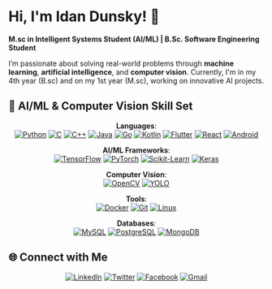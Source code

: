 # Hi, I'm Idan Dunsky! 👋  
**M.sc in Intelligent Systems Student (AI/ML) | B.Sc. Software Engineering Student**  

I’m passionate about solving real-world problems through **machine learning**, **artificial intelligence**, and **computer vision**. Currently, I'm in my 4th year (B.sc) and on my 1st year (M.sc), working on innovative AI projects.

## 🔧 AI/ML & Computer Vision Skill Set

<div align="center">

**Languages**:  
[![Python](https://img.shields.io/badge/Python-3776AB?style=for-the-badge&logo=python&logoColor=white)](https://www.python.org/) [![C](https://img.shields.io/badge/C-A8B9CC?style=for-the-badge&logo=c&logoColor=white)](https://en.wikipedia.org/wiki/C_(programming_language)) [![C++](https://img.shields.io/badge/C%2B%2B-00599C?style=for-the-badge&logo=c%2B%2B&logoColor=white)](https://isocpp.org/) [![Java](https://img.shields.io/badge/Java-007396?style=for-the-badge&logo=java&logoColor=white)](https://www.java.com/) [![Go](https://img.shields.io/badge/Go-00ADD8?style=for-the-badge&logo=go&logoColor=white)](https://golang.org/) [![Kotlin](https://img.shields.io/badge/Kotlin-0095D5?style=for-the-badge&logo=kotlin&logoColor=white)](https://kotlinlang.org/) [![Flutter](https://img.shields.io/badge/Flutter-02569B?style=for-the-badge&logo=flutter&logoColor=white)](https://flutter.dev/) [![React](https://img.shields.io/badge/React-61DAFB?style=for-the-badge&logo=react&logoColor=white)](https://reactjs.org/) [![Android](https://img.shields.io/badge/Android-3DDC84?style=for-the-badge&logo=android&logoColor=white)](https://www.android.com/)

</div>

<div align="center">

**AI/ML Frameworks**:  
[![TensorFlow](https://img.shields.io/badge/TensorFlow-FF6F00?style=for-the-badge&logo=tensorflow&logoColor=white)](https://www.tensorflow.org/) [![PyTorch](https://img.shields.io/badge/PyTorch-EE4C2C?style=for-the-badge&logo=pytorch&logoColor=white)](https://pytorch.org/) [![Scikit-Learn](https://img.shields.io/badge/Scikit--Learn-F7931E?style=for-the-badge&logo=scikit-learn&logoColor=white)](https://scikit-learn.org/) [![Keras](https://img.shields.io/badge/Keras-D00000?style=for-the-badge&logo=keras&logoColor=white)](https://keras.io/)

</div>

<div align="center">

**Computer Vision**:  
[![OpenCV](https://img.shields.io/badge/OpenCV-5C3EE8?style=for-the-badge&logo=opencv&logoColor=white)](https://opencv.org/) [![YOLO](https://img.shields.io/badge/YOLO-00A7E1?style=for-the-badge&logo=yolo&logoColor=white)](https://github.com/ultralytics/yolov5)

</div>

<div align="center">

**Tools**:  
[![Docker](https://img.shields.io/badge/Docker-2496ED?style=for-the-badge&logo=docker&logoColor=white)](https://www.docker.com/) [![Git](https://img.shields.io/badge/Git-F05032?style=for-the-badge&logo=git&logoColor=white)](https://git-scm.com/) [![Linux](https://img.shields.io/badge/Linux-FCC624?style=for-the-badge&logo=linux&logoColor=white)](https://www.linux.org/)

</div>

<div align="center">

**Databases**:  
[![MySQL](https://img.shields.io/badge/MySQL-4479A1?style=for-the-badge&logo=mysql&logoColor=white)](https://www.mysql.com/) [![PostgreSQL](https://img.shields.io/badge/PostgreSQL-4169E1?style=for-the-badge&logo=postgresql&logoColor=white)](https://www.postgresql.org/) [![MongoDB](https://img.shields.io/badge/MongoDB-47A248?style=for-the-badge&logo=mongodb&logoColor=white)](https://www.mongodb.com/)

</div>

## 🌐 Connect with Me

<div align="center">

[![LinkedIn](https://img.shields.io/badge/LinkedIn-0A66C2?style=for-the-badge&logo=linkedin&logoColor=white)](https://www.linkedin.com/in/idan-dunsky-5a326423b/) [![Twitter](https://img.shields.io/badge/Twitter-1DA1F2?style=for-the-badge&logo=twitter&logoColor=white)](https://x.com/idan_dunsk32665) [![Facebook](https://img.shields.io/badge/Facebook-1877F2?style=for-the-badge&logo=facebook&logoColor=white)]([https://www.facebook.com/](https://www.facebook.com/idunsky/)) [![Gmail](https://img.shields.io/badge/Gmail-D14836?style=for-the-badge&logo=gmail&logoColor=white)](mailto:idunsky855@gmail.com)

</div>
